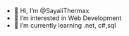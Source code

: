 - 👋 Hi, I’m @SayaliThermax
- 👀 I’m interested in Web Development
- 🌱 I’m currently learning .net, c#,sql


<!---
SayaliThermax/SayaliThermax is a ✨ special ✨ repository because its `README.md` (this file) appears on your GitHub profile.
You can click the Preview link to take a look at your changes.
--->
